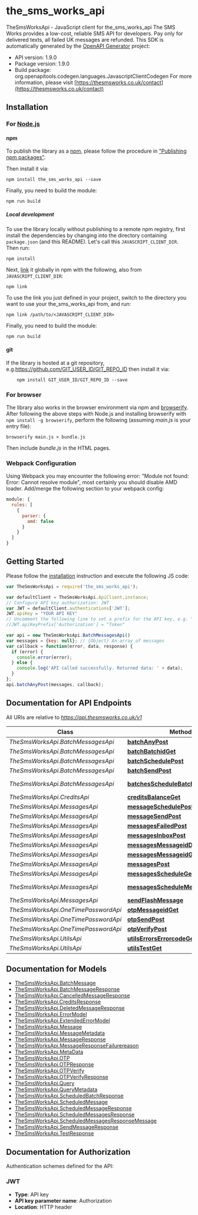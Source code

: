 # the_sms_works_api

TheSmsWorksApi - JavaScript client for the_sms_works_api
The SMS Works provides a low-cost, reliable SMS API for developers. Pay only for delivered texts, all failed UK messages are refunded.
This SDK is automatically generated by the [OpenAPI Generator](https://openapi-generator.tech) project:

- API version: 1.9.0
- Package version: 1.9.0
- Build package: org.openapitools.codegen.languages.JavascriptClientCodegen
For more information, please visit [https://thesmsworks.co.uk/contact](https://thesmsworks.co.uk/contact)

## Installation

### For [Node.js](https://nodejs.org/)

#### npm

To publish the library as a [npm](https://www.npmjs.com/), please follow the procedure in ["Publishing npm packages"](https://docs.npmjs.com/getting-started/publishing-npm-packages).

Then install it via:

```shell
npm install the_sms_works_api --save
```

Finally, you need to build the module:

```shell
npm run build
```

##### Local development

To use the library locally without publishing to a remote npm registry, first install the dependencies by changing into the directory containing `package.json` (and this README). Let's call this `JAVASCRIPT_CLIENT_DIR`. Then run:

```shell
npm install
```

Next, [link](https://docs.npmjs.com/cli/link) it globally in npm with the following, also from `JAVASCRIPT_CLIENT_DIR`:

```shell
npm link
```

To use the link you just defined in your project, switch to the directory you want to use your the_sms_works_api from, and run:

```shell
npm link /path/to/<JAVASCRIPT_CLIENT_DIR>
```

Finally, you need to build the module:

```shell
npm run build
```

#### git

If the library is hosted at a git repository, e.g.https://github.com/GIT_USER_ID/GIT_REPO_ID
then install it via:

```shell
    npm install GIT_USER_ID/GIT_REPO_ID --save
```

### For browser

The library also works in the browser environment via npm and [browserify](http://browserify.org/). After following
the above steps with Node.js and installing browserify with `npm install -g browserify`,
perform the following (assuming *main.js* is your entry file):

```shell
browserify main.js > bundle.js
```

Then include *bundle.js* in the HTML pages.

### Webpack Configuration

Using Webpack you may encounter the following error: "Module not found: Error:
Cannot resolve module", most certainly you should disable AMD loader. Add/merge
the following section to your webpack config:

```javascript
module: {
  rules: [
    {
      parser: {
        amd: false
      }
    }
  ]
}
```

## Getting Started

Please follow the [installation](#installation) instruction and execute the following JS code:

```javascript
var TheSmsWorksApi = require('the_sms_works_api');

var defaultClient = TheSmsWorksApi.ApiClient.instance;
// Configure API key authorization: JWT
var JWT = defaultClient.authentications['JWT'];
JWT.apiKey = "YOUR API KEY"
// Uncomment the following line to set a prefix for the API key, e.g. "Token" (defaults to null)
//JWT.apiKeyPrefix['Authorization'] = "Token"

var api = new TheSmsWorksApi.BatchMessagesApi()
var messages = {key: null}; // {Object} An array of messages
var callback = function(error, data, response) {
  if (error) {
    console.error(error);
  } else {
    console.log('API called successfully. Returned data: ' + data);
  }
};
api.batchAnyPost(messages, callback);

```

## Documentation for API Endpoints

All URIs are relative to *https://api.thesmsworks.co.uk/v1*

Class | Method | HTTP request | Description
------------ | ------------- | ------------- | -------------
*TheSmsWorksApi.BatchMessagesApi* | [**batchAnyPost**](docs/BatchMessagesApi.md#batchAnyPost) | **POST** /batch/any | 
*TheSmsWorksApi.BatchMessagesApi* | [**batchBatchidGet**](docs/BatchMessagesApi.md#batchBatchidGet) | **GET** /batch/{batchid} | 
*TheSmsWorksApi.BatchMessagesApi* | [**batchSchedulePost**](docs/BatchMessagesApi.md#batchSchedulePost) | **POST** /batch/schedule | 
*TheSmsWorksApi.BatchMessagesApi* | [**batchSendPost**](docs/BatchMessagesApi.md#batchSendPost) | **POST** /batch/send | 
*TheSmsWorksApi.BatchMessagesApi* | [**batchesScheduleBatchidDelete**](docs/BatchMessagesApi.md#batchesScheduleBatchidDelete) | **DELETE** /batches/schedule/{batchid} | 
*TheSmsWorksApi.CreditsApi* | [**creditsBalanceGet**](docs/CreditsApi.md#creditsBalanceGet) | **GET** /credits/balance | 
*TheSmsWorksApi.MessagesApi* | [**messageSchedulePost**](docs/MessagesApi.md#messageSchedulePost) | **POST** /message/schedule | 
*TheSmsWorksApi.MessagesApi* | [**messageSendPost**](docs/MessagesApi.md#messageSendPost) | **POST** /message/send | 
*TheSmsWorksApi.MessagesApi* | [**messagesFailedPost**](docs/MessagesApi.md#messagesFailedPost) | **POST** /messages/failed | 
*TheSmsWorksApi.MessagesApi* | [**messagesInboxPost**](docs/MessagesApi.md#messagesInboxPost) | **POST** /messages/inbox | 
*TheSmsWorksApi.MessagesApi* | [**messagesMessageidDelete**](docs/MessagesApi.md#messagesMessageidDelete) | **DELETE** /messages/{messageid} | 
*TheSmsWorksApi.MessagesApi* | [**messagesMessageidGet**](docs/MessagesApi.md#messagesMessageidGet) | **GET** /messages/{messageid} | 
*TheSmsWorksApi.MessagesApi* | [**messagesPost**](docs/MessagesApi.md#messagesPost) | **POST** /messages | 
*TheSmsWorksApi.MessagesApi* | [**messagesScheduleGet**](docs/MessagesApi.md#messagesScheduleGet) | **GET** /messages/schedule | 
*TheSmsWorksApi.MessagesApi* | [**messagesScheduleMessageidDelete**](docs/MessagesApi.md#messagesScheduleMessageidDelete) | **DELETE** /messages/schedule/{messageid} | 
*TheSmsWorksApi.MessagesApi* | [**sendFlashMessage**](docs/MessagesApi.md#sendFlashMessage) | **POST** /message/flash | 
*TheSmsWorksApi.OneTimePasswordApi* | [**otpMessageidGet**](docs/OneTimePasswordApi.md#otpMessageidGet) | **GET** /otp/{messageid} | 
*TheSmsWorksApi.OneTimePasswordApi* | [**otpSendPost**](docs/OneTimePasswordApi.md#otpSendPost) | **POST** /otp/send | 
*TheSmsWorksApi.OneTimePasswordApi* | [**otpVerifyPost**](docs/OneTimePasswordApi.md#otpVerifyPost) | **POST** /otp/verify | 
*TheSmsWorksApi.UtilsApi* | [**utilsErrorsErrorcodeGet**](docs/UtilsApi.md#utilsErrorsErrorcodeGet) | **GET** /utils/errors/{errorcode} | 
*TheSmsWorksApi.UtilsApi* | [**utilsTestGet**](docs/UtilsApi.md#utilsTestGet) | **GET** /utils/test | 


## Documentation for Models

 - [TheSmsWorksApi.BatchMessage](docs/BatchMessage.md)
 - [TheSmsWorksApi.BatchMessageResponse](docs/BatchMessageResponse.md)
 - [TheSmsWorksApi.CancelledMessageResponse](docs/CancelledMessageResponse.md)
 - [TheSmsWorksApi.CreditsResponse](docs/CreditsResponse.md)
 - [TheSmsWorksApi.DeletedMessageResponse](docs/DeletedMessageResponse.md)
 - [TheSmsWorksApi.ErrorModel](docs/ErrorModel.md)
 - [TheSmsWorksApi.ExtendedErrorModel](docs/ExtendedErrorModel.md)
 - [TheSmsWorksApi.Message](docs/Message.md)
 - [TheSmsWorksApi.MessageMetadata](docs/MessageMetadata.md)
 - [TheSmsWorksApi.MessageResponse](docs/MessageResponse.md)
 - [TheSmsWorksApi.MessageResponseFailurereason](docs/MessageResponseFailurereason.md)
 - [TheSmsWorksApi.MetaData](docs/MetaData.md)
 - [TheSmsWorksApi.OTP](docs/OTP.md)
 - [TheSmsWorksApi.OTPResponse](docs/OTPResponse.md)
 - [TheSmsWorksApi.OTPVerify](docs/OTPVerify.md)
 - [TheSmsWorksApi.OTPVerifyResponse](docs/OTPVerifyResponse.md)
 - [TheSmsWorksApi.Query](docs/Query.md)
 - [TheSmsWorksApi.QueryMetadata](docs/QueryMetadata.md)
 - [TheSmsWorksApi.ScheduledBatchResponse](docs/ScheduledBatchResponse.md)
 - [TheSmsWorksApi.ScheduledMessage](docs/ScheduledMessage.md)
 - [TheSmsWorksApi.ScheduledMessageResponse](docs/ScheduledMessageResponse.md)
 - [TheSmsWorksApi.ScheduledMessagesResponse](docs/ScheduledMessagesResponse.md)
 - [TheSmsWorksApi.ScheduledMessagesResponseMessage](docs/ScheduledMessagesResponseMessage.md)
 - [TheSmsWorksApi.SendMessageResponse](docs/SendMessageResponse.md)
 - [TheSmsWorksApi.TestResponse](docs/TestResponse.md)


## Documentation for Authorization


Authentication schemes defined for the API:
### JWT


- **Type**: API key
- **API key parameter name**: Authorization
- **Location**: HTTP header

